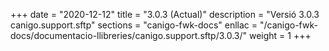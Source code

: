 +++
date        = "2020-12-12"
title       = "3.0.3 (Actual)"
description = "Versió 3.0.3 canigo.support.sftp"
sections    = "canigo-fwk-docs"
enllac		= "/canigo-fwk-docs/documentacio-llibreries/canigo.support.sftp/3.0.3/"
weight		= 1
+++
